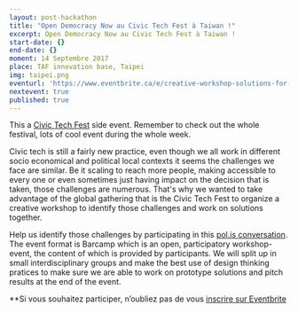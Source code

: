 ```yaml
---
layout: post-hackathon
title: "Open Democracy Now au Civic Tech Fest à Taiwan !"
excerpt: Open Democracy Now au Civic Tech Fest à Taiwan !
start-date: {}
end-date: {}
moment: 14 Septembre 2017
place: TAF innovation base, Taipei
img: taipei.png
eventurl: 'https://www.eventbrite.ca/e/creative-workshop-solutions-for-the-biggest-challenges-of-civic-tech-tickets-36441755271'
nextevent: true
published: true
---
```


This a [Civic Tech Fest](http://civictechfest.org/) side event. Remember to check out the whole festival, lots of cool event during the whole week.

Civic tech is still a fairly new practice, even though we all work in different socio economical and political local contexts it seems the challenges we face are similar. Be it scaling to reach more people, making accessible to every one or even sometimes just having impact on the decision that is taken, those challenges are numerous. That's why we wanted to take advantage of the global gathering that is the Civic Tech Fest to organize a creative workshop to identify those challenges and work on solutions together.

Help us identify those challenges by participating in this [pol.is conversation](https://pol.is/2bf7vrrmnb). The event format is Barcamp which is an open, participatory workshop-event, the content of which is provided by participants. We will split up in small interdisciplinary groups and make the best use of design thinking pratices to make sure we are able to work on prototype solutions and pitch results at the end of the event.

**Si vous souhaitez participer, n’oubliez pas de vous [inscrire sur Eventbrite](https://www.eventbrite.ca/e/creative-workshop-solutions-for-the-biggest-challenges-of-civic-tech-tickets-36441755271)
